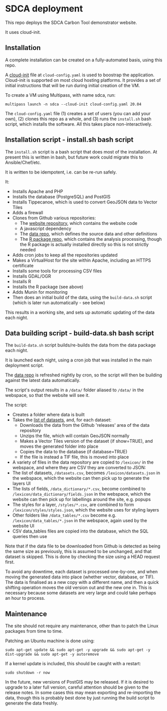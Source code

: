 # SDCA deployment

This repo deploys the SDCA Carbon Tool demonstrator website.

It uses cloud-init.


## Installation

A complete installation can be created on a fully-automated basis, using this repo.

A [cloud-init](https://cloud-init.io/) file at `cloud-config.yaml` is used to boostrap the application. Cloud-init is supported on most cloud hosting platforms. It provides a set of initial instructions that will be run during initial creation of the VM.

To create a VM using Multipass, with name sdca, run:

```
multipass launch -n sdca --cloud-init cloud-config.yaml 20.04
```

The `cloud-config.yaml` file (1) creates a set of users (you can add your own), (2) clones this repo as a whole, and (3) runs the `install.sh` bash script, which installs the software. All this takes place non-interactively.


## Installation script - install.sh bash script

The `install.sh` script is a bash script that does most of the installation. At present this is written in bash, but future work could migrate this to Ansible/Chef/etc.

It is written to be idempotent, i.e. can be re-run safely.

It:

 * Installs Apache and PHP
 * Installs the database (PostgreSQL) and PostGIS
 * Installs Tippecanoe, which is used to convert GeoJSON data to Vector Tiles
 * Adds a firewall
 * Clones from Github various repositories:
   * The [website repository](https://github.com/SDCA-tool/sdca-website/), which contains the website code
   * A javascript dependency
   * The [data repo](https://github.com/SDCA-tool/sdca-data/), which defines the source data and other definitions
   * The [R package repo](https://github.com/SDCA-tool/sdca-package/), which contains the analysis processing, though the R package is actually installed directly so this is not strictly needed
 * Adds cron jobs to keep all the repositories updated
 * Makes a VirtualHost for the site within Apache, including an HTTPS certificate
 * Installs some tools for processing CSV files
 * Installs GDAL/OGR
 * Installs R
 * Installs the R package (see above)
 * Adds Munin for monitoring
 * Then does an initial build of the data, using the `build-data.sh` script (which is later run automatically - see below)

This results in a working site, and sets up automatic updating of the data each night.


## Data building script - build-data.sh bash script

The `build-data.sh` script builds/re-builds the data from the data package each night.

It is launched each night, using a cron job that was installed in the main deployment script.

The [data repo](https://github.com/SDCA-tool/sdca-data/) is refreshed nightly by cron, so the script will then be building against the latest data automatically.

The script's output results in a `/data/` folder aliased to `/data/` in the webspace, so that the website will see it.

The script:

 * Creates a folder where data is built
 * Takes the [list of datasets](https://github.com/SDCA-tool/sdca-data/blob/main/datasets.csv), and, for each dataset:
   * Downloads the data from the Github 'releases' area of the data repository
   * Unzips the file, which will contain GeoJSON normally
   * Makes a Vector Tiles version of the dataset (if show=TRUE), and moves the generated folder into place
   * Copies the data to the database (if database=TRUE)
   * If the file is instead a TIF file, this is moved into place
 * A variety of files in the data repository are copied to `/lexicon/` in the webspace, and where they are CSV they are converted to JSON:
  * The list of datasets, `/datasets.csv`, becomes `/lexicon/datasets.json` in the webspace, which the website can then pick up to generate the layers UI
  * The lists of fields, `/data_dictionary/*.csv`, become combined to `/lexicon/data_dictionary/fields.json` in the webspace, which the website can then pick up for labellings around the site, e.g. popups
  * The styles for a layer, `/styles/*.csv`, are combined to form `/lexicon/styles/styles.json`, which the website uses for styling layers
  * Other folders like `/data_tables/*.csv` become e.g. `/lexicon/data_tables/*.json` in the webspace, again used by the website UI
 * CSV data_tables files are copied into the database, which the SQL queries then use

Note that if the data file to be downloaded from Github is detected as being the same size as previously, this is assumed to be unchanged, and that dataset is skipped. This is done by checking the size using a HEAD request first.

To avoid any downtime, each dataset is processed one-by-one, and when moving the generated data into place (whether vector, database, or TIF). The data is finalised as a new copy with a different name, and then a quick shifting operation moves the old version out and the new one in. This is necessary because some datasets are very large and could take perhaps an hour to process.


## Maintenance

The site should not require any maintenance, other than to patch the Linux packages from time to time.

Patching an Ubuntu machine is done using:

`sudo apt-get update && sudo apt-get -y upgrade && sudo apt-get -y dist-upgrade && sudo apt-get -y autoremove`

If a kernel update is included, this should be caught with a restart:

`sudo shutdown -r now`

In the future, new versions of PostGIS may be released. If it is desired to upgrade to a later full version, careful attention should be given to the release notes. In some cases this may mean exporting and re-importing the data, though this is probably best done by just running the build script to generate the data freshly.



